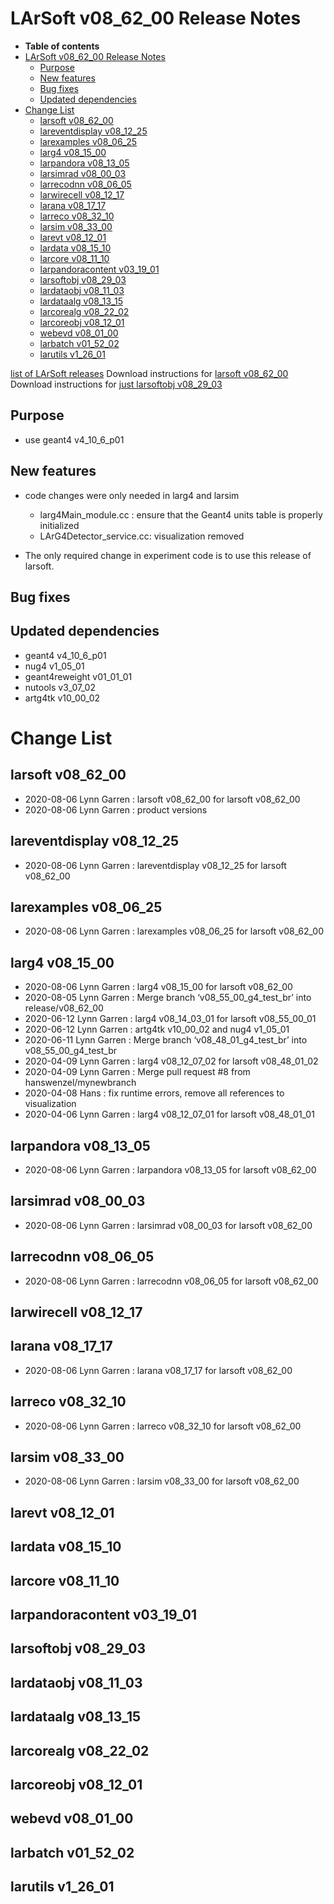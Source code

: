 LArSoft v08\_62\_00 Release Notes
======================================================================

-   **Table of contents**
-   [LArSoft v08\_62\_00 Release Notes](#LArSoft-v08_62_00-Release-Notes)
    -   [Purpose](#Purpose)
    -   [New features](#New-features)
    -   [Bug fixes](#Bug-fixes)
    -   [Updated dependencies](#Updated-dependencies)
-   [Change List](#Change-List)
    -   [larsoft v08\_62\_00](#larsoft-v08_62_00)
    -   [lareventdisplay v08\_12\_25](#lareventdisplay-v08_12_25)
    -   [larexamples v08\_06\_25](#larexamples-v08_06_25)
    -   [larg4 v08\_15\_00](#larg4-v08_15_00)
    -   [larpandora v08\_13\_05](#larpandora-v08_13_05)
    -   [larsimrad v08\_00\_03](#larsimrad-v08_00_03)
    -   [larrecodnn v08\_06\_05](#larrecodnn-v08_06_05)
    -   [larwirecell v08\_12\_17](#larwirecell-v08_12_17)
    -   [larana v08\_17\_17](#larana-v08_17_17)
    -   [larreco v08\_32\_10](#larreco-v08_32_10)
    -   [larsim v08\_33\_00](#larsim-v08_33_00)
    -   [larevt v08\_12\_01](#larevt-v08_12_01)
    -   [lardata v08\_15\_10](#lardata-v08_15_10)
    -   [larcore v08\_11\_10](#larcore-v08_11_10)
    -   [larpandoracontent v03\_19\_01](#larpandoracontent-v03_19_01)
    -   [larsoftobj v08\_29\_03](#larsoftobj-v08_29_03)
    -   [lardataobj v08\_11\_03](#lardataobj-v08_11_03)
    -   [lardataalg v08\_13\_15](#lardataalg-v08_13_15)
    -   [larcorealg v08\_22\_02](#larcorealg-v08_22_02)
    -   [larcoreobj v08\_12\_01](#larcoreobj-v08_12_01)
    -   [webevd v08\_01\_00](#webevd-v08_01_00)
    -   [larbatch v01\_52\_02](#larbatch-v01_52_02)
    -   [larutils v1\_26\_01](#larutils-v1_26_01)

[list of LArSoft releases](LArSoft_release_list)
Download instructions for [larsoft v08\_62\_00](http://scisoft.fnal.gov/scisoft/bundles/larsoft/v08_62_00/larsoft-v08_62_00.html)
Download instructions for [just larsoftobj v08\_29\_03](http://scisoft.fnal.gov/scisoft/bundles/larsoftobj/v08_29_03/larsoftobj-v08_29_03.html)

Purpose
--------------------

-   use geant4 v4\_10\_6\_p01

New features
------------------------------

-   code changes were only needed in larg4 and larsim
    -   larg4Main\_module.cc : ensure that the Geant4 units table is properly initialized
    -   LArG4Detector\_service.cc: visualization removed

-   The only required change in experiment code is to use this release of larsoft.

Bug fixes
------------------------

Updated dependencies
----------------------------------------------

-   geant4 v4\_10\_6\_p01
-   nug4 v1\_05\_01
-   geant4reweight v01\_01\_01
-   nutools v3\_07\_02
-   artg4tk v10\_00\_02

Change List
============================

larsoft v08\_62\_00
------------------------------------------

-   2020-08-06 Lynn Garren : larsoft v08\_62\_00 for larsoft v08\_62\_00
-   2020-08-06 Lynn Garren : product versions

lareventdisplay v08\_12\_25
----------------------------------------------------------

-   2020-08-06 Lynn Garren : lareventdisplay v08\_12\_25 for larsoft v08\_62\_00

larexamples v08\_06\_25
--------------------------------------------------

-   2020-08-06 Lynn Garren : larexamples v08\_06\_25 for larsoft v08\_62\_00

larg4 v08\_15\_00
--------------------------------------

-   2020-08-06 Lynn Garren : larg4 v08\_15\_00 for larsoft v08\_62\_00
-   2020-08-05 Lynn Garren : Merge branch ‘v08\_55\_00\_g4\_test\_br’ into release/v08\_62\_00
-   2020-06-12 Lynn Garren : larg4 v08\_14\_03\_01 for larsoft v08\_55\_00\_01
-   2020-06-12 Lynn Garren : artg4tk v10\_00\_02 and nug4 v1\_05\_01
-   2020-06-11 Lynn Garren : Merge branch ‘v08\_48\_01\_g4\_test\_br’ into v08\_55\_00\_g4\_test\_br
-   2020-04-09 Lynn Garren : larg4 v08\_12\_07\_02 for larsoft v08\_48\_01\_02
-   2020-04-09 Lynn Garren : Merge pull request \#8 from hanswenzel/mynewbranch
-   2020-04-08 Hans : fix runtime errors, remove all references to visualization
-   2020-04-06 Lynn Garren : larg4 v08\_12\_07\_01 for larsoft v08\_48\_01\_01

larpandora v08\_13\_05
------------------------------------------------

-   2020-08-06 Lynn Garren : larpandora v08\_13\_05 for larsoft v08\_62\_00

larsimrad v08\_00\_03
----------------------------------------------

-   2020-08-06 Lynn Garren : larsimrad v08\_00\_03 for larsoft v08\_62\_00

larrecodnn v08\_06\_05
------------------------------------------------

-   2020-08-06 Lynn Garren : larrecodnn v08\_06\_05 for larsoft v08\_62\_00

larwirecell v08\_12\_17
--------------------------------------------------

larana v08\_17\_17
----------------------------------------

-   2020-08-06 Lynn Garren : larana v08\_17\_17 for larsoft v08\_62\_00

larreco v08\_32\_10
------------------------------------------

-   2020-08-06 Lynn Garren : larreco v08\_32\_10 for larsoft v08\_62\_00

larsim v08\_33\_00
----------------------------------------

-   2020-08-06 Lynn Garren : larsim v08\_33\_00 for larsoft v08\_62\_00

larevt v08\_12\_01
----------------------------------------

lardata v08\_15\_10
------------------------------------------

larcore v08\_11\_10
------------------------------------------

larpandoracontent v03\_19\_01
--------------------------------------------------------------

larsoftobj v08\_29\_03
------------------------------------------------

lardataobj v08\_11\_03
------------------------------------------------

lardataalg v08\_13\_15
------------------------------------------------

larcorealg v08\_22\_02
------------------------------------------------

larcoreobj v08\_12\_01
------------------------------------------------

webevd v08\_01\_00
----------------------------------------

larbatch v01\_52\_02
--------------------------------------------

larutils v1\_26\_01
------------------------------------------
